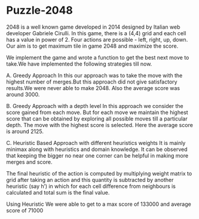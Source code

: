 # Puzzle-2048
2048 is a well known game developed in 2014 designed by Italian web developer Gabriele Cirulli. In this game, there is a (4,4) grid and each cell has a value in power of 2. Four actions are possible - left, right, up, down. Our aim is to get maximum tile in game 2048 and maximize the score.

We implement the game and wrote a function to get the best next move to take.We have implemented the following strategies till now.

A. Greedy Approach
In this our approach was to take the move with the highest number of merges.But this approach did not give satisfactory results.We were never able to make 2048. Also the average score was around 3000.

B. Greedy Approach with a depth level
In this approach we consider the score gained from each move. But for each move we maintain the highest score that can be obtained by exploring all possible moves till a particular depth. The move with the highest score is selected. Here the average score is around 2125.

C. Heuristic Based Approach with different heuristics weights
It is mainly minimax along with heuristics and domain knowledge. It can be observed that keeping the bigger no near one corner can be helpful in making more merges and score.

The final heuristic of the action is computed by multiplying weight matrix to grid after taking an action and this quantity is subtracted by another heuristic (say h’) in which for each cell difference from neighbours is calculated and total sum is the final value.

Using Heuristic We were able to get to a max score of 133000 and average score of 71000 
